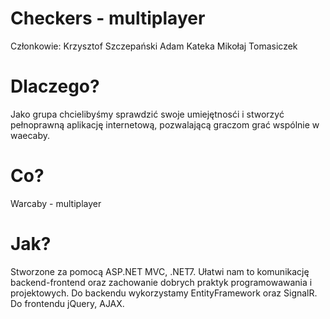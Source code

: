 # Checkers - multiplayer
Członkowie:
Krzysztof Szczepański
Adam Kateka
Mikołaj Tomasiczek

# Dlaczego?
Jako grupa chcielibyśmy sprawdzić swoje umiejętnosći i stworzyć pełnoprawną aplikację internetową, pozwalającą graczom grać wspólnie w waecaby.

# Co?
Warcaby - multiplayer

# Jak?
Stworzone za pomocą ASP.NET MVC, .NET7. Ułatwi nam to komunikację backend-frontend oraz zachowanie dobrych praktyk programowawania i projektowych. Do backendu wykorzystamy EntityFramework oraz SignalR. Do frontendu jQuery, AJAX.
